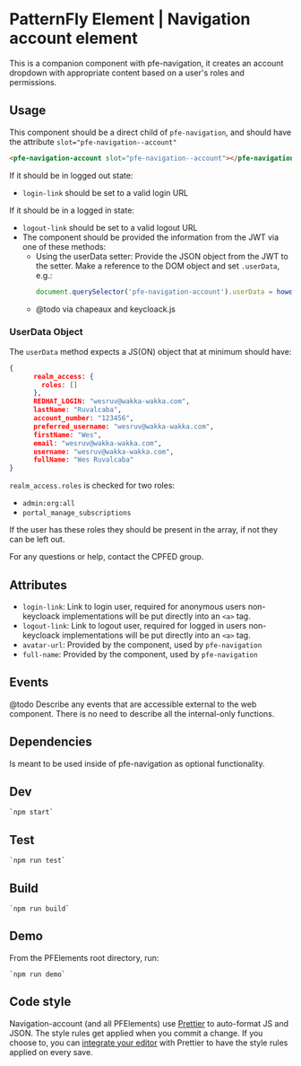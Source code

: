 # PatternFly Element | Navigation account element

This is a companion component with pfe-navigation, it creates an account dropdown with appropriate content based on a user's roles and permissions.

## Usage
This component should be a direct child of `pfe-navigation`, and should have the attribute `slot="pfe-navigation--account"`
```html
<pfe-navigation-account slot="pfe-navigation--account"></pfe-navigation-account>
```

If it should be in logged out state:
* `login-link` should be set to a valid login URL

If it should be in a logged in state:
* `logout-link` should be set to a valid logout URL
* The component should be provided the information from the JWT via one of these methods:
  * Using the userData setter: Provide the JSON object from the JWT to the setter. Make a reference to the DOM object and set `.userData`, e.g.:
    ```js
    document.querySelector('pfe-navigation-account').userData = howeverYouGetTheJWT('make it so');
    ```
  * @todo via chapeaux and keycloack.js

### UserData Object

The `userData` method expects a JS(ON) object that at minimum should have:

```json
{
      realm_access: {
        roles: []
      },
      REDHAT_LOGIN: "wesruv@wakka-wakka.com",
      lastName: "Ruvalcaba",
      account_number: "123456",
      preferred_username: "wesruv@wakka-wakka.com",
      firstName: "Wes",
      email: "wesruv@wakka-wakka.com",
      username: "wesruv@wakka-wakka.com",
      fullName: "Wes Ruvalcaba"
}
```

`realm_access.roles` is checked for two roles:
* `admin:org:all`
* `portal_manage_subscriptions`

If the user has these roles they should be present in the array, if not they can be left out.

For any questions or help, contact the CPFED group.


## Attributes

- `login-link`: Link to login user, required for anonymous users non-keycloack implementations will be put directly into an `<a>` tag.
- `logout-link`: Link to logout user, required for logged in users non-keycloack implementations will be put directly into an `<a>` tag.
- `avatar-url`: Provided by the component, used by `pfe-navigation`
- `full-name`: Provided by the component, used by `pfe-navigation`

## Events
@todo Describe any events that are accessible external to the web component. There is no need to describe all the internal-only functions.


## Dependencies
Is meant to be used inside of pfe-navigation as optional functionality.

## Dev

    `npm start`

## Test

    `npm run test`

## Build

    `npm run build`

## Demo

From the PFElements root directory, run:

    `npm run demo`

## Code style

Navigation-account (and all PFElements) use [Prettier][prettier] to auto-format JS and JSON. The style rules get applied when you commit a change. If you choose to, you can [integrate your editor][prettier-ed] with Prettier to have the style rules applied on every save.

[prettier]: https://github.com/prettier/prettier/
[prettier-ed]: https://prettier.io/docs/en/editors.html
[web-component-tester]: https://github.com/Polymer/web-component-tester
